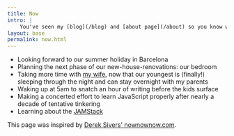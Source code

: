 ```yaml
---
title: Now
intro: |
    You've seen my [blog](/blog) and [about page](/about) so you know what I'm interested in and how I ended up doing what I do, but what am I up to *right now*?
layout: base
permalink: now.html
---
```


- Looking forward to our summer holiday in Barcelona
- Planning the next phase of our new-house-renovations: our bedroom
- Taking more time with [my wife](https://twitter.com/energybubble), now that our youngest is (finally!) sleeping through the night and can stay overnight with my parents
- Waking up at 5am to snatch an hour of writing before the kids surface
- Making a concerted effort to learn JavaScript properly after nearly a decade of tentative tinkering
- Learning about the [JAMStack](https://jamstack.org)

This page was inspired by [Derek Sivers' nownownow.com](https://nownownow.com/about).

